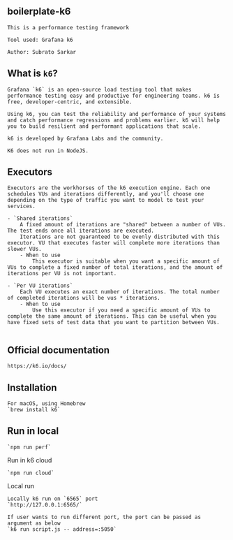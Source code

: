 boilerplate-k6
------------------------------
```
This is a performance testing framework

Tool used: Grafana k6

Author: Subrato Sarkar

````

What is `k6`?
-----------------------------------
```
Grafana `k6` is an open-source load testing tool that makes performance testing easy and productive for engineering teams. k6 is free, developer-centric, and extensible.

Using k6, you can test the reliability and performance of your systems and catch performance regressions and problems earlier. k6 will help you to build resilient and performant applications that scale.

k6 is developed by Grafana Labs and the community.

K6 does not run in NodeJS.

```

Executors
------------------------------
```
Executors are the workhorses of the k6 execution engine. Each one schedules VUs and iterations differently, and you'll choose one depending on the type of traffic you want to model to test your services.

- `Shared iterations`
    A fixed amount of iterations are "shared" between a number of VUs. The test ends once all iterations are executed.
    Iterations are not guaranteed to be evenly distributed with this executor. VU that executes faster will complete more iterations than slower VUs. 
    - When to use
        This executor is suitable when you want a specific amount of VUs to complete a fixed number of total iterations, and the amount of iterations per VU is not important. 

- `Per VU iterations`
    Each VU executes an exact number of iterations. The total number of completed iterations will be vus * iterations.
    - When to use
        Use this executor if you need a specific amount of VUs to complete the same amount of iterations. This can be useful when you have fixed sets of test data that you want to partition between VUs.
        
```

Official documentation
-----------------------------------
```
https://k6.io/docs/

```

Installation
--------------------------------
```
For macOS, using Homebrew
`brew install k6`

```

Run in local
--------------------------
```
`npm run perf`

```

Run in k6 cloud
```
`npm run cloud`
```

Local run
```
Locally k6 run on `6565` port
`http://127.0.0.1:6565/`

If user wants to run different port, the port can be passed as argument as below
`k6 run script.js -- address=:5050`

```